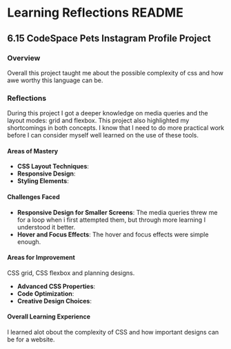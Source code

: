 
# Learning Reflections README 

## **6.15 CodeSpace Pets Instagram Profile Project**

### Overview
Overall this project taught me about the possible complexity of css and how awe worthy this language can be.

### Reflections
During this project I got a deeper knowledge on media queries and the layout modes: grid and flexbox. This project also highlighted my shortcomings in both concepts. I know that I need to do more practical work before I can consider myself well learned on the use of these tools. 

#### Areas of Mastery

- **CSS Layout Techniques**: 
- **Responsive Design**: 
- **Styling Elements**: 

#### Challenges Faced

- **Responsive Design for Smaller Screens**:
The media queries threw me for a loop when i first attempted them, but through more learning I understood it better.
- **Hover and Focus Effects**: 
The hover and focus effects were simple enough.
#### Areas for Improvement
 CSS grid, CSS flexbox and planning designs.
- **Advanced CSS Properties**: 
- **Code Optimization**: 
- **Creative Design Choices**:

#### Overall Learning Experience
I learned alot obout the complexity of CSS and how important designs can be for a website.